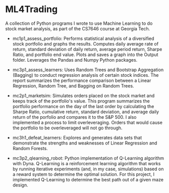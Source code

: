 # ML4Trading
A collection of Python programs I wrote to use Machine Learning to do stock market analysis, as part of the CS7646 course at Georgia Tech.

* mc1p1_assess_portfolio: Performs statistical analysis of a diversified stock portfolio and graphs the results. Computes daily average rate of return, standard deviation of daily return, average period return, Sharpe Ratio, and portfolio end value. Plots and saves a graph into the Output folder. Leverages the Pandas and Numpy Python packages.

* mc3p1_assess_learners: Uses Random Trees and Bootstrap Aggregation (Bagging) to conduct regression analysis of certain stock indices. The report summarizes the performance comparison between a Linear Regression, Random Tree, and Bagging on Random Trees.

* mc2p1_marketsim: Simulates orders placed on the stock market and keeps track of the portfolio's value. This program summarizes the portfolio performance on the day of the last order by calculating the Sharpe Ratio, cumulative return, standard deviation, and average daily return of the porfolio and compares it to the S&P 500. I also implemented a process to limit overleveraging. Orders that would cause the portfolio to be overleveraged will not go through.

* mc3h1_defeat_learners: Explores and generates data sets that demonstrate the strengths and weaknesses of Linear Regression and Random Forests. 

* mc3p2_qlearning_robot: Python implementation of Q-Learning algorithm with Dyna. Q-Learning is a reinforcement learning algorithm that  works by running iterative experiments (and, in my case, simulations) based on a reward system to determine the optimal solution. For this project, I implemented Q-Learning to determine the best path out of a given maze design.
